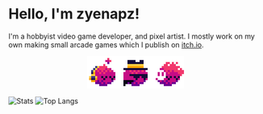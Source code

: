 # Hello, I'm zyenapz!

I'm a hobbyist video game developer, and pixel artist. I mostly work on my own making small arcade games which I publish on [itch.io](https://zyenapz.itch.io).
<p align="center">
  <img src="https://github.com/zyenapz/zyenapz/blob/main/my_icons-large.png">
</p>

![Stats](https://github-readme-stats.vercel.app/api?username=zyenapz&&show_icons=true&title_color=C60C85&icon_color=C60C85)
![Top Langs](https://github-readme-stats.vercel.app/api/top-langs/?username=zyenapz&hide=javascript,css,scss,html)
